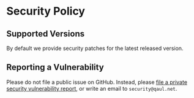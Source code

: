 # Security Policy

## Supported Versions

By default we provide security patches for the latest released version.

## Reporting a Vulnerability

Please do not file a public issue on GitHub. Instead, please [file a private security vulnerability report](https://github.com/qaul/qaul.net/security/advisories/new), or write an email to `security@qaul.net`.
